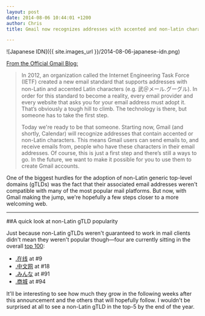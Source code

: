 ```yaml
---
layout: post
date: 2014-08-06 10:44:01 +1200
author: Chris
title: Gmail now recognizes addresses with accented and non-latin characters

---
```


<!-- excerpt -->

![Japanese IDN]({{ site.images_url }}/2014-08-06-japanese-idn.png)

[From the Official Gmail Blog:](http://gmailblog.blogspot.com/2014/08/a-first-step-toward-more-global-email.html)

>In 2012, an organization called the Internet Engineering Task Force (IETF) created a new email standard that supports addresses with non-Latin and accented Latin characters (e.g. 武＠メール.グーグル). In order for this standard to become a reality, every email provider and every website that asks you for your email address must adopt it. That’s obviously a tough hill to climb. The technology is there, but someone has to take the first step.
>
>Today we're ready to be that someone. Starting now, Gmail (and shortly, Calendar) will recognize addresses that contain accented or non-Latin characters. This means Gmail users can send emails to, and receive emails from, people who have these characters in their email addresses. Of course, this is just a first step and there’s still a ways to go. In the future, we want to make it possible for you to use them to create Gmail accounts.

<!-- /excerpt -->

One of the biggest hurdles for the adoption of non-Latin generic top-level domains (gTLDs) was the fact that their associated email addresses weren't compatible with many of the most popular mail platforms. But now, with Gmail making the jump, we're hopefully a few steps closer to a more welcoming web.

***

##A quick look at non-Latin gTLD popularity

Just because non-Latin gTLDs weren't guaranteed to work in mail clients didn't mean they weren't popular though—four are currently sitting in the overall [top 100](http://domainincite.com/pro/new-gtld-zone-file-report/):

+ [.在线](https://iwantmyname.com/domains/dot-%E5%9C%A8%E7%BA%BF) at #9
+ [.中文网](https://iwantmyname.com/domains/dot-%E4%B8%AD%E6%96%87%E7%BD%91) at #18 
+ [.みんな](https://iwantmyname.com/domains/dot-%E3%81%BF%E3%82%93%E3%81%AA) at #91
+ [.商城](https://iwantmyname.com/domains/dot-%E5%95%86%E5%9F%8E) at #94

It'll be interesting to see how much they grow in the following weeks after this announcement and the others that will hopefully follow. I wouldn't be surprised at all to see a non-Latin gTLD in the top-5 by the end of the year.
